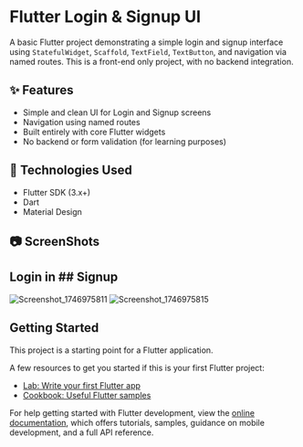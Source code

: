 # Flutter Login & Signup UI

A basic Flutter project demonstrating a simple login and signup interface using `StatefulWidget`, `Scaffold`, `TextField`, `TextButton`, and navigation via named routes. This is a front-end only project, with no backend integration.

## ✨ Features

- Simple and clean UI for Login and Signup screens
- Navigation using named routes
- Built entirely with core Flutter widgets
- No backend or form validation (for learning purposes)

## 🧰 Technologies Used

- Flutter SDK (3.x+)
- Dart
- Material Design

## 📷 ScreenShots
## Login in                                                                                               ## Signup
![Screenshot_1746975811](https://github.com/user-attachments/assets/f546161e-7759-431b-aedb-6edaffe0db57) ![Screenshot_1746975815](https://github.com/user-attachments/assets/88a44dae-834b-47c6-ae75-ceb38bc505ef)



## Getting Started

This project is a starting point for a Flutter application.

A few resources to get you started if this is your first Flutter project:

- [Lab: Write your first Flutter app](https://docs.flutter.dev/get-started/codelab)
- [Cookbook: Useful Flutter samples](https://docs.flutter.dev/cookbook)

For help getting started with Flutter development, view the
[online documentation](https://docs.flutter.dev/), which offers tutorials,
samples, guidance on mobile development, and a full API reference.
